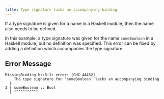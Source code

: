 ```yaml
---
title: Type signature lacks an accompanying binding
---
```


If a type signature is given for a name in a Haskell module, then the name also needs to be defined.

In this example, a type signature was given for the name `someBoolean` in a Haskell module, but no definition was specified.
This error can be fixed by adding a definition which accompanies the type signature.

## Error Message

```
MissingBinding.hs:3:1: error: [GHC-44432]
    The type signature for ‘someBoolean’ lacks an accompanying binding
  |
3 | someBoolean :: Bool
  | ^^^^^^^^^^^
```
